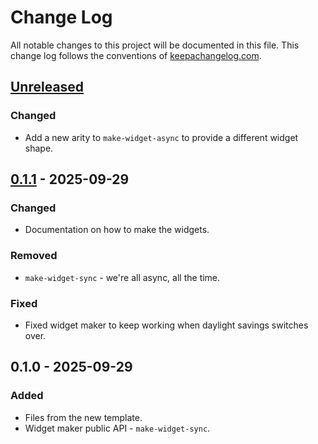 # Change Log
All notable changes to this project will be documented in this file. This change log follows the conventions of [keepachangelog.com](http://keepachangelog.com/).

## [Unreleased]
### Changed
- Add a new arity to `make-widget-async` to provide a different widget shape.

## [0.1.1] - 2025-09-29
### Changed
- Documentation on how to make the widgets.

### Removed
- `make-widget-sync` - we're all async, all the time.

### Fixed
- Fixed widget maker to keep working when daylight savings switches over.

## 0.1.0 - 2025-09-29
### Added
- Files from the new template.
- Widget maker public API - `make-widget-sync`.

[Unreleased]: https://sourcehost.site/your-name/notification-system-clojure/compare/0.1.1...HEAD
[0.1.1]: https://sourcehost.site/your-name/notification-system-clojure/compare/0.1.0...0.1.1
